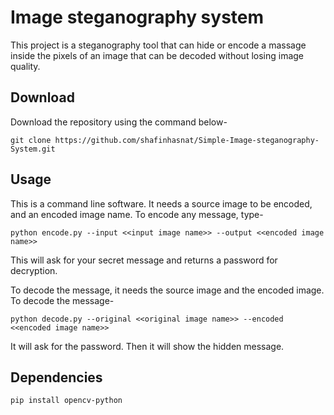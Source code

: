 # Image steganography system

This project is a steganography tool that can hide or encode a massage inside the pixels of an image that can be decoded without losing image quality.

## Download

Download the repository using the command below-

```
git clone https://github.com/shafinhasnat/Simple-Image-steganography-System.git
```

## Usage
This is a command line software. It needs a source image to be encoded, and an encoded image name. To encode any message, type- 
```
python encode.py --input <<input image name>> --output <<encoded image name>>
```
This will ask for your secret message and returns a password for decryption.


To decode the message, it needs the source image and the encoded image. To decode the message-
```
python decode.py --original <<original image name>> --encoded <<encoded image name>>
```
It will ask for the password. Then it will show the hidden message.



## Dependencies

```
pip install opencv-python
```
